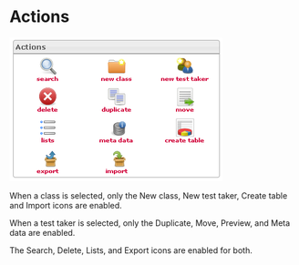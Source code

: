 <!--
parent: 'Manage Test Takers'
created_at: '2012-04-12 17:24:51'
updated_at: '2013-03-13 13:41:04'
authors:
    - 'Jérôme Bogaerts'
contributors:
    - 'Sophie Doublet'
tags:
    - 'Manage Test Takers'
-->

Actions
=======

![](../resources/testtakers-actions.png)

When a class is selected, only the New class, New test taker, Create table and Import icons are enabled.

When a test taker is selected, only the Duplicate, Move, Preview, and Meta data are enabled.

The Search, Delete, Lists, and Export icons are enabled for both.


